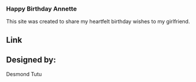 ### Happy Birthday Annette

This site was created to share my heartfelt birthday wishes to my girlfriend.

## Link

## Designed by:

Desmond Tutu
